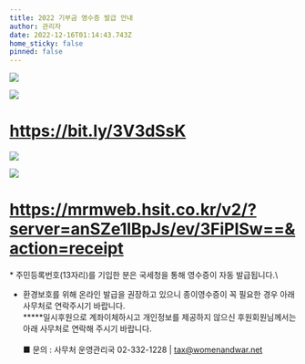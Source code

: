 ```yaml
---
title: 2022 기부금 영수증 발급 안내
author: 관리자
date: 2022-12-16T01:14:43.743Z
home_sticky: false
pinned: false
---
```

![](/img/221215_기부금영수증발급-002.png)

![](/img/002.png)

# <https://bit.ly/3V3dSsK>

![](/img/004.png)

![](/img/006.png)

# [](https://mrmweb.hsit.co.kr/v2/?server=anSZe1lBpJs/ev/3FiPISw==&action=receipt)<https://mrmweb.hsit.co.kr/v2/?server=anSZe1lBpJs/ev/3FiPISw==&action=receipt>

\* 주민등록번호(13자리)를 기입한 분은 국세청을 통해 영수증이 자동 발급됩니다.\

* 환경보호를 위해 온라인 발급을 권장하고 있으니 종이영수증이 꼭 필요한 경우 아래 사무처로 연락주시기 바랍니다.\
  **\***일시후원으로 계좌이체하시고 개인정보를 제공하지 않으신 후원회원님께서는 아래 사무처로 연락해 주시기 바랍니다.\
  \
  ■ 문의 : 사무처 운영관리국 02-332-1228 | tax@womenandwar.net